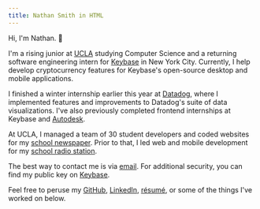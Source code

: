 ```yaml
---
title: Nathan Smith in HTML
---
```


Hi, I'm Nathan. 👋

I'm a rising junior at [UCLA](http://www.ucla.edu) studying Computer Science and a returning software engineering intern for [Keybase](https://keybase.io) in New York City. Currently, I help develop cryptocurrency features for Keybase's open-source desktop and mobile applications.

I finished a winter internship earlier this year at [Datadog](https://www.datadoghq.com), where I implemented features and improvements to Datadog's suite of data visualizations. I've also previously completed frontend internships at Keybase and [Autodesk](https://www.autodesk.com).

At UCLA, I managed a team of 30 student developers and coded websites for my
[school newspaper](https://dailybruin.com). Prior to that, I led web and mobile development for my [school radio station](https://uclaradio.com).

The best way to contact me is via [email](mailto:nathan.smith@ucla.edu). For additional security, you can find my public key on [Keybase](https://keybase.io/nathunsmitty).

Feel free to peruse my
[GitHub](https://github.com/nathunsmitty), [LinkedIn](https://www.linkedin.com/in/nathanmatthewsmith/), [résumé](/resume.pdf), or some of the things I've worked on below.
